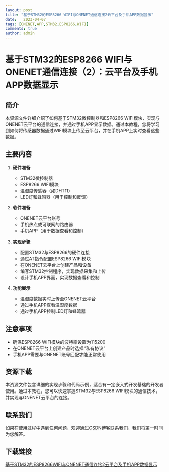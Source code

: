 ```yaml
---
layout: post
title: "基于STM32的ESP8266 WIFI与ONENET通信连接2云平台及手机APP数据显示"
date:   2023-04-07
tags: [ONENET,APP,STM32,ESP8266,WIFI]
comments: true
author: admin
---
```

# 基于STM32的ESP8266 WIFI与ONENET通信连接（2）：云平台及手机APP数据显示

## 简介

本资源文件详细介绍了如何基于STM32微控制器和ESP8266 WIFI模块，实现与ONENET云平台的通信连接，并通过手机APP显示数据。通过本教程，您将学习到如何将传感器数据通过WIFI模块上传至云平台，并在手机APP上实时查看这些数据。

## 主要内容

1. **硬件准备**
   - STM32微控制器
   - ESP8266 WIFI模块
   - 温湿度传感器（如DHT11）
   - LED灯和蜂鸣器（用于控制和反馈）

2. **软件准备**
   - ONENET云平台账号
   - 手机热点或可联网的路由器
   - 手机APP（用于数据查看和控制）

3. **实现步骤**
   - 配置STM32与ESP8266的硬件连接
   - 通过AT指令配置ESP8266 WIFI模块
   - 在ONENET云平台上创建产品和设备
   - 编写STM32控制程序，实现数据采集和上传
   - 设计手机APP界面，实现数据查看和控制

4. **功能展示**
   - 温湿度数据实时上传至ONENET云平台
   - 通过手机APP查看温湿度数据
   - 通过手机APP控制LED灯和蜂鸣器

## 注意事项

- 确保ESP8266 WIFI模块的波特率设置为115200
- 在ONENET云平台上创建产品时选择“私有协议”
- 手机APP需要与ONENET账号匹配才能正常使用

## 资源下载

本资源文件包含详细的实现步骤和代码示例，适合有一定嵌入式开发基础的开发者使用。通过本教程，您可以快速掌握STM32与ESP8266 WIFI模块的通信技术，并实现与ONENET云平台的连接。

## 联系我们

如果在使用过程中遇到任何问题，欢迎通过CSDN博客联系我们，我们将第一时间为您解答。

## 下载链接

[基于STM32的ESP8266WIFI与ONENET通信连接2云平台及手机APP数据显示](https://pan.quark.cn/s/fd78cf057f0c)